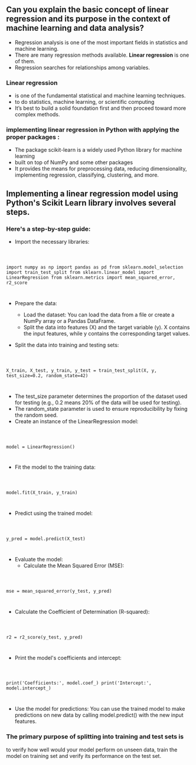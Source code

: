 ## Can you explain the basic concept of linear regression and its purpose in the context of machine learning and data analysis?

- Regression analysis is one of the most important fields in statistics and machine learning. 
- There are many regression methods available. __Linear regression__ is one of them.
- Regression searches for relationships among variables.



### Linear regression 
 - is one of the fundamental statistical and machine learning techniques. 
 - to do statistics, machine learning, or scientific computing
 -  It’s best to build a solid foundation first and then proceed toward more complex methods.

 ###  implementing linear regression in Python with applying the proper packages :
 - The package scikit-learn is a widely used Python library for machine learning
 - built on top of NumPy and some other packages
 - It provides the means for preprocessing data, reducing dimensionality, implementing regression, classifying, clustering, and more.

 ## Implementing a linear regression model using Python's Scikit Learn library involves several steps.
 ### Here's a step-by-step guide:

- Import the necessary libraries:

<code>

import numpy as np
import pandas as pd
from sklearn.model_selection import train_test_split
from sklearn.linear_model import LinearRegression
from sklearn.metrics import mean_squared_error, r2_score

</code>

- Prepare the data:

   - Load the dataset: You can load the data from a file or create a NumPy array or a Pandas DataFrame.
   - Split the data into features (X) and the target variable (y). X contains the input features, while y contains the corresponding target values.
- Split the data into training and testing sets:

<code>

X_train, X_test, y_train, y_test = train_test_split(X, y, test_size=0.2, random_state=42)

</code>

  - The test_size parameter determines the proportion of the dataset used for testing (e.g., 0.2 means 20% of the data will be used for testing).
  - The random_state parameter is used to ensure reproducibility by fixing the random seed.
- Create an instance of the LinearRegression model:

<code>

model = LinearRegression()

</code>

- Fit the model to the training data:



<code>

model.fit(X_train, y_train)

</code>

- Predict using the trained model:

<code>

y_pred = model.predict(X_test)

</code>

- Evaluate the model:
  - Calculate the Mean Squared Error (MSE):

<code>

mse = mean_squared_error(y_test, y_pred)

</code>

  - Calculate the Coefficient of Determination (R-squared):

<code>

r2 = r2_score(y_test, y_pred)

</code>


- Print the model's coefficients and intercept:

<code>

print('Coefficients:', model.coef_)
print('Intercept:', model.intercept_)

</code>

- Use the model for predictions:
You can use the trained model to make predictions on new data by calling model.predict() with the new input features.


### The primary purpose of splitting into training and test sets is
 to verify how well would your model perform on unseen data, train the model on training set and verify its performance on the test set.